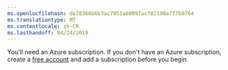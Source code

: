 ```yaml
---
ms.openlocfilehash: de78366b6b3ac7853a6009facf82190a7f7b0764
ms.translationtype: MT
ms.contentlocale: zh-CN
ms.lasthandoff: 04/24/2019
---
```

  You'll need an Azure subscription. If you don't have an Azure subscription, create a [free account](https://azure.microsoft.com/free/?azure-portal=true) and add a subscription before you begin.
